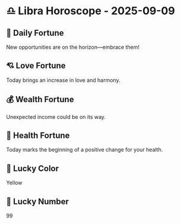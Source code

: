 # ♎ Libra Horoscope - 2025-09-09

## 🎯 Daily Fortune

New opportunities are on the horizon—embrace them!

## 💘 Love Fortune

Today brings an increase in love and harmony.

## 💰 Wealth Fortune

Unexpected income could be on its way.

## 🌱 Health Fortune

Today marks the beginning of a positive change for your health.

## 🎨 Lucky Color

Yellow

## 🔢 Lucky Number

99
